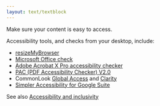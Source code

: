 ```yaml
---
layout: text/textblock
---
```


Make sure your content is easy to access.

Accessibility tools, and checks from your desktop, include:

- [resizeMyBrowser](http://resizemybrowser.com/)
- [Microsoft Office check](https://support.office.com/en-us/article/Use-the-Accessibility-Checker-on-your-Windows-desktop-to-find-accessibility-issues-a16f6de0-2f39-4a2b-8bd8-5ad801426c7f)
- [Adobe Acrobat X Pro accessibility checker](http://www.adobe.com/accessibility/products/acrobat/training.html#11)
- [PAC (PDF Accessibility Checker) V2.0](http://www.access-for-all.ch/en/pdf-lab/455-new-test-pdf-files-with-the-pdf-accessibility-checker-pac.html)
- CommonLook [Global Access](http://commonlook.com/accessibility-software/commonlook-pdf/) and [Clarity](http://commonlook.com/accessibility-software/commonlook-clarity/)
- [Simpler Accessibility for Google Suite](https://www.grackledocs.com/)

See also [Accessibility and inclusivity](https://guides.service.gov.au/content-guide/accessibility-inclusivity/)
